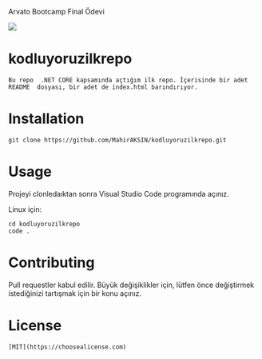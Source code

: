 
Arvato Bootcamp Final Ödevi

![](https://https://https://github.com/MahirAKSIN/kodluyoruzilkrepo/blob/main/FinalProject(ArvatoBootcamp)/FinalProject(ArvatoBootcamp)/FinalProject(ArvatoBootcamp)/img/Final.PNG)

# kodluyoruzilkrepo
```
Bu repo  .NET CORE kapsamında açtığım ilk repo. İçerisinde bir adet README  dosyası, bir adet de index.html barındırıyor.
```


# Installation

```
git clone https://github.com/MahirAKSIN/kodluyoruzilkrepo.git
```

# Usage
Projeyi clonledaıktan sonra Visual Studio Code programında açınız.

Linux için:

```
cd kodluyoruzilkrepo
code .
```

# Contributing
Pull requestler kabul edilir. Büyük değişiklikler için, lütfen önce değiştirmek istediğinizi tartışmak için bir konu açınız.

# License
```
[MIT](https://choosealicense.com)
```

